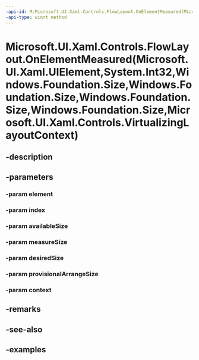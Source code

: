 ```yaml
---
-api-id: M:Microsoft.UI.Xaml.Controls.FlowLayout.OnElementMeasured(Microsoft.UI.Xaml.UIElement,System.Int32,Windows.Foundation.Size,Windows.Foundation.Size,Windows.Foundation.Size,Windows.Foundation.Size,Microsoft.UI.Xaml.Controls.VirtualizingLayoutContext)
-api-type: winrt method
---
```


# Microsoft.UI.Xaml.Controls.FlowLayout.OnElementMeasured(Microsoft.UI.Xaml.UIElement,System.Int32,Windows.Foundation.Size,Windows.Foundation.Size,Windows.Foundation.Size,Windows.Foundation.Size,Microsoft.UI.Xaml.Controls.VirtualizingLayoutContext)

<!--
protected virtual void OnElementMeasured (Microsoft.UI.Xaml.UIElement element, int index, Windows.Foundation.Size availableSize, Windows.Foundation.Size measureSize, Windows.Foundation.Size desiredSize, Windows.Foundation.Size provisionalArrangeSize, Microsoft.UI.Xaml.Controls.VirtualizingLayoutContext context);
-->


## -description

## -parameters

### -param element

### -param index

### -param availableSize

### -param measureSize

### -param desiredSize

### -param provisionalArrangeSize

### -param context

## -remarks

## -see-also

## -examples


